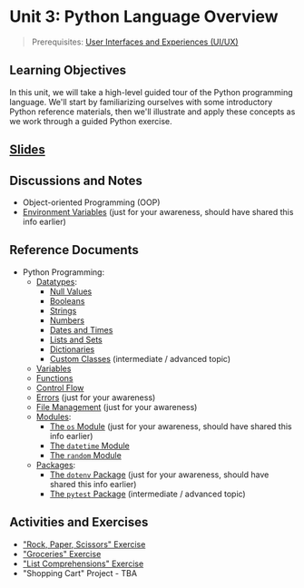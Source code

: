 # Unit 3: Python Language Overview

> Prerequisites: [User Interfaces and Experiences (UI/UX)](unit-2.md)

## Learning Objectives

In this unit, we will take a high-level guided tour of the Python programming language. We'll start by familiarizing ourselves with some introductory Python reference materials, then we'll illustrate and apply these concepts as we work through a guided Python exercise.

## [Slides](https://docs.google.com/presentation/d/1bL93l9KOJB6QYbvOXWXMz5cdOK3TTA1wyk0sxJBs7zc/edit?usp=sharing)

## Discussions and Notes

  + Object-oriented Programming (OOP)
  + [Environment Variables](/notes/environment-variables.md) (just for your awareness, should have shared this info earlier)

## Reference Documents

  + Python Programming:
    + [Datatypes](/notes/python/datatypes):
      + [Null Values](/notes/python/datatypes/none.md)
      + [Booleans](/notes/python/datatypes/booleans.md)
      + [Strings](/notes/python/datatypes/strings.md)
      + [Numbers](/notes/python/datatypes/numbers.md)
      + [Dates and Times](/notes/python/datatypes/dates-times.md)
      + [Lists and Sets](/notes/python/datatypes/lists.md)
      + [Dictionaries](/notes/python/datatypes/dictionaries.md)
      + [Custom Classes](/notes/python/datatypes/classes.md) (intermediate / advanced topic)
    + [Variables](/notes/python/variables.md)
    + [Functions](/notes/python/functions.md)
    + [Control Flow](/notes/python/control-flow.md)
    + [Errors](/notes/python/errors.md) (just for your awareness)
    + [File Management](/notes/python/file-management.md) (just for your awareness)
    + [Modules](/notes/python/modules):
      + [The `os` Module](/notes/python/modules/os.md) (just for your awareness, should have shared this info earlier)
      + [The `datetime` Module](/notes/python/modules/datetime.md)
      + [The `random` Module](/notes/python/modules/random.md)
    + [Packages](/notes/python/packages):
      + [The `dotenv` Package](/notes/python/packages/dotenv.md) (just for your awareness, should have shared this info earlier)
      + [The `pytest` Package](/notes/python/packages/pytest.md) (intermediate / advanced topic)

## Activities and Exercises

  + ["Rock, Paper, Scissors" Exercise](/exercises/rock-paper-scissors/README.md)
  + ["Groceries" Exercise](/exercises/groceries/README.md)
  + ["List Comprehensions" Exercise](/exercises/list-comprehensions/README.md)
  + "Shopping Cart" Project - TBA
